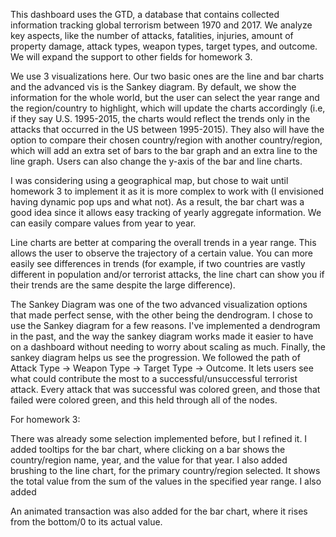This dashboard uses the GTD, a database that contains collected information tracking global terrorism between 1970 and 2017. We analyze key aspects, like the number of attacks, fatalities, injuries, amount of property damage, attack types, weapon types, target types, and outcome. We will expand the support to other fields for homework 3.


We use 3 visualizations here. Our two basic ones are the line and bar charts and the advanced vis is the Sankey diagram. By default, we show the information for the whole world, but the user can select the year range and the region/country to highlight, which will update the charts accordingly (i.e, if they say U.S. 1995-2015, the charts would reflect the trends only in the attacks that occurred in the US between 1995-2015). They also will have the option to compare their chosen country/region with another country/region, which will add an extra set of bars to the bar graph and an extra line to the line graph. Users can also change the y-axis of the bar and line charts. 

I was considering using a geographical map, but chose to wait until homework 3 to implement it as it is more complex to work with (I envisioned having dynamic pop ups and what not). As a result, the bar chart was a good idea since it allows easy tracking of yearly aggregate information. We can easily compare values from year to year.

Line charts are better at comparing the overall trends in a year range. This allows the user to observe the trajectory of a certain value. You can more easily see differences in trends (for example, if two countries are vastly different in population and/or terrorist attacks, the line chart can show you if their trends are the same despite the large difference).

The Sankey Diagram was one of the two advanced visualization options that made perfect sense, with the other being the dendrogram. I chose to use the Sankey diagram for a few reasons. I've implemented a dendrogram in the past, and the way the sankey diagram works made it easier to have on a dashboard without needing to worry about scaling as much. Finally, the sankey diagram helps us see the progression. We followed the path of Attack Type -> Weapon Type -> Target Type -> Outcome. It lets users see what could contribute the most to a successful/unsuccessful terrorist attack. Every attack that was successful was colored green, and those that failed were colored green, and this held through all of the nodes. 

For homework 3:

There was already some selection implemented before, but I refined it. I added tooltips for the bar chart, where clicking on a bar shows the country/region name, year, and the value for that year. I also added brushing to the line chart, for the primary country/region selected. It shows the total value from the sum of the values in the specified year range. I also added 

An animated transaction was also added for the bar chart, where it rises from the bottom/0 to its actual value.